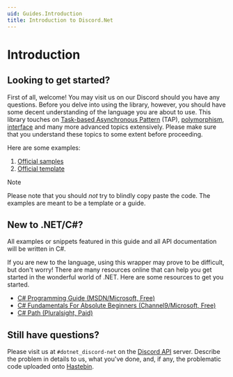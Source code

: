```yaml
---
uid: Guides.Introduction
title: Introduction to Discord.Net
---
```


# Introduction

## Looking to get started?

First of all, welcome! You may visit us on our Discord should you
have any questions. Before you delve into using the library,
however, you should have some decent understanding of the language
you are about to use. This library touches on
[Task-based Asynchronous Pattern] \(TAP), [polymorphism], [interface]
and many more advanced topics extensively. Please make sure that you
understand these topics to some extent before proceeding.

Here are some examples:

1. [Official samples]
2. [Official template]

> [!NOTE]
> Please note that you should *not* try to blindly copy paste
> the code. The examples are meant to be a template or a guide.

[Official template]: https://github.com/foxbot/DiscordBotBase/tree/csharp/src/DiscordBot
[Official samples]: https://github.com/RogueException/Discord.Net/tree/dev/samples
[Task-based Asynchronous Pattern]: https://docs.microsoft.com/en-us/dotnet/standard/asynchronous-programming-patterns/task-based-asynchronous-pattern-tap
[polymorphism]: https://docs.microsoft.com/en-us/dotnet/csharp/programming-guide/classes-and-structs/polymorphism
[interface]: https://docs.microsoft.com/en-us/dotnet/csharp/programming-guide/interfaces/

## New to .NET/C#?

All examples or snippets featured in this guide and all API
documentation will be written in C#.

If you are new to the language, using this wrapper may prove to be
difficult, but don't worry! There are many resources online that can
help you get started in the wonderful world of .NET. Here are some
resources to get you started.

- [C# Programming Guide (MSDN/Microsoft, Free)](https://docs.microsoft.com/en-us/dotnet/csharp/programming-guide/)
- [C# Fundamentals For Absolute Beginners (Channel9/Microsoft, Free)](https://channel9.msdn.com/Series/C-Fundamentals-for-Absolute-Beginners)
- [C# Path (Pluralsight, Paid)](https://www.pluralsight.com/paths/csharp)

## Still have questions?

Please visit us at `#dotnet_discord-net` on the [Discord API] server.
Describe the problem in details to us, what you've done, and,
if any, the problematic code uploaded onto [Hastebin](https://hastebin.com).

[Discord API]: https://discord.gg/jkrBmQR